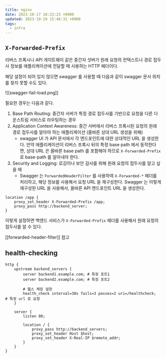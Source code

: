 ```yaml
---
title: nginx
date: 2023-10-17 10:23:23 +0900
updated: 2023-10-19 15:48:31 +0900
tags:
  - infra
---
```


## `X-Forwarded-Prefix`

리버스 프록시나 API 게이트웨이 같은 중간자 섯버가 원래 요청의 컨텍스트나 경로 접두사 정보를 애플리케이션에 전달할 때 사용하는 HTTP 헤더이다.

해당 설정이 되어 있지 않으면 swagger 를 사용할 때 다음과 같이 swagger 문서 위치를 찾지 못할 수도 있다. 

![[swagger-fail-load.png]]

필요한 경우는 다음과 같다.

1. Base Path Routing: 중간자 서버가 특정 경로 접두사를 기반으로 요청을 다른 다운스트림 서비스로 라우팅하는 경우
2. Application Context Awareness: 중간 서버에서 리버스 프록시된 요청의 원래 경로 접두사를 알아야 하는 애플리케이션 (올바른 상대 URL 생성을 위해)
	- swagger UI 가 API 문서에서 각 엔드포인트에 대한 상대적인 URL 을 생성한다. 만약 애플리케이션이 리버스 프록시 뒤의 특정 base path 에서 동작한다면, 상대 URL 은 올바른 base path 를 포함해야 하므로 `X-Forwarded-Prefix` 로 base-path 를 알아내야 한다.
3. Security and Logging: 로깅이나 보안 감사를 위해 원래 요청의 접두사를 알고 싶을 때
	- Swagger 는 `ForwardedHeaderFilter` 를 사용하여 `X-Forwarded-*` 헤더를 처리하고, 해당 정보를 사용해서 요청 URL 을 재구성한다. Swagger 는 이렇게 재구성된 URL 을 사용해서, 올바른 API 엔드포인트 URL 을 생성한다.

```nginx
location /app {
    proxy_set_header X-Forwarded-Prefix /app;
    proxy_pass http://backend_server;
}
```

이렇게 설정하면 백엔드 서비스가 `X-Forwarded-Prefix` 헤더를 사용해서 원래 요청의 접두사를 알 수 있다.

[[forwarded-header-filter]] 참고

## health-checking

```
http {
    upstream backend_servers {
        server backend1.example.com; # 특정 포트1
        server backend2.example.com; # 특정 포트2

        # 헬스 체킹 설정
        health_check interval=30s fails=3 passes=2 uri=/healthcheck;  # 특정 url 로 요청
    }

    server {
        listen 80;

        location / {
            proxy_pass http://backend_servers;
            proxy_set_header Host $host;
            proxy_set_header X-Real-IP $remote_addr;
        }
    }
}
```